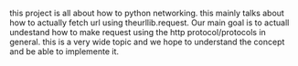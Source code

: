 this project is all about how to python networking.
this mainly talks about how to actually fetch url using theurllib.request.
Our main goal is to actuall undestand how to make request using the http protocol/protocols in general.
this is a very wide topic and we hope to understand the concept and be able to implemente it.
